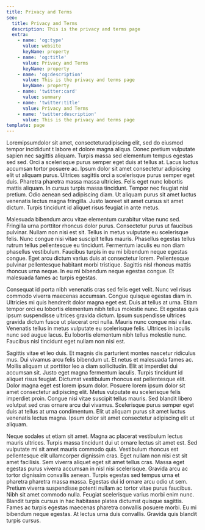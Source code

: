 ```yaml
---
title: Privacy and Terms
seo:
  title: Privacy and Terms
  description: This is the privacy and terms page
  extra:
    - name: 'og:type'
      value: website
      keyName: property
    - name: 'og:title'
      value: Privacy and Terms
      keyName: property
    - name: 'og:description'
      value: This is the privacy and terms page
      keyName: property
    - name: 'twitter:card'
      value: summary
    - name: 'twitter:title'
      value: Privacy and Terms
    - name: 'twitter:description'
      value: This is the privacy and terms page
template: page
---
```


Loremipsumdolor sit amet, consecteturadipiscing elit, sed do eiusmod tempor incididunt t labore et dolore magna aliqua. Donec pretium vulputate sapien nec sagittis aliquam. Turpis massa sed elementum tempus egestas sed sed. Orci a scelerisque purus semper eget duis at tellus at. Lacus luctus accumsan tortor posuere ac. Ipsum dolor sit amet consectetur adipiscing elit ut aliquam purus. Ultrices sagittis orci a scelerisque purus semper eget duis. Pharetra pharetra massa massa ultricies. Felis eget nunc lobortis mattis aliquam. In cursus turpis massa tincidunt. Tempor nec feugiat nisl pretium. Odio aenean sed adipiscing diam. Ut aliquam purus sit amet luctus venenatis lectus magna fringilla. Justo laoreet sit amet cursus sit amet dictum. Turpis tincidunt id aliquet risus feugiat in ante metus.

Malesuada bibendum arcu vitae elementum curabitur vitae nunc sed. Fringilla urna porttitor rhoncus dolor purus. Consectetur purus ut faucibus pulvinar. Nullam non nisi est sit. Tellus in metus vulputate eu scelerisque felis. Nunc congue nisi vitae suscipit tellus mauris. Phasellus egestas tellus rutrum tellus pellentesque eu tincidunt. Fermentum iaculis eu non diam phasellus vestibulum. Faucibus turpis in eu mi bibendum neque egestas congue. Eget arcu dictum varius duis at consectetur lorem. Pellentesque pulvinar pellentesque habitant morbi tristique. Sagittis nisl rhoncus mattis rhoncus urna neque. In eu mi bibendum neque egestas congue. Et malesuada fames ac turpis egestas.

Consequat id porta nibh venenatis cras sed felis eget velit. Nunc vel risus commodo viverra maecenas accumsan. Congue quisque egestas diam in. Ultricies mi quis hendrerit dolor magna eget est. Duis at tellus at urna. Etiam tempor orci eu lobortis elementum nibh tellus molestie nunc. Et egestas quis ipsum suspendisse ultrices gravida dictum. Ipsum suspendisse ultrices gravida dictum fusce ut placerat orci nulla. Mauris nunc congue nisi vitae. Venenatis tellus in metus vulputate eu scelerisque felis. Ultrices in iaculis nunc sed augue lacus. Eu lobortis elementum nibh tellus molestie nunc. Faucibus nisl tincidunt eget nullam non nisi est.

Sagittis vitae et leo duis. Et magnis dis parturient montes nascetur ridiculus mus. Dui vivamus arcu felis bibendum ut. Et netus et malesuada fames ac. Mollis aliquam ut porttitor leo a diam sollicitudin. Elit at imperdiet dui accumsan sit. Justo eget magna fermentum iaculis. Turpis tincidunt id aliquet risus feugiat. Dictumst vestibulum rhoncus est pellentesque elit. Dolor magna eget est lorem ipsum dolor. Posuere lorem ipsum dolor sit amet consectetur adipiscing elit. Metus vulputate eu scelerisque felis imperdiet proin. Congue nisi vitae suscipit tellus mauris. Sed blandit libero volutpat sed cras ornare arcu dui vivamus. Scelerisque purus semper eget duis at tellus at urna condimentum. Elit ut aliquam purus sit amet luctus venenatis lectus magna. Ipsum dolor sit amet consectetur adipiscing elit ut aliquam.

Neque sodales ut etiam sit amet. Magna ac placerat vestibulum lectus mauris ultrices. Turpis massa tincidunt dui ut ornare lectus sit amet est. Sed vulputate mi sit amet mauris commodo quis. Vestibulum rhoncus est pellentesque elit ullamcorper dignissim cras. Eget nullam non nisi est sit amet facilisis. Sem viverra aliquet eget sit amet tellus cras. Massa eget egestas purus viverra accumsan in nisl nisi scelerisque. Gravida arcu ac tortor dignissim convallis aenean. Turpis egestas sed tempus urna et pharetra pharetra massa massa. Egestas dui id ornare arcu odio ut sem. Pretium viverra suspendisse potenti nullam ac tortor vitae purus faucibus. Nibh sit amet commodo nulla. Feugiat scelerisque varius morbi enim nunc. Blandit turpis cursus in hac habitasse platea dictumst quisque sagittis. Fames ac turpis egestas maecenas pharetra convallis posuere morbi. Eu mi bibendum neque egestas. At lectus urna duis convallis. Gravida quis blandit turpis cursus.
